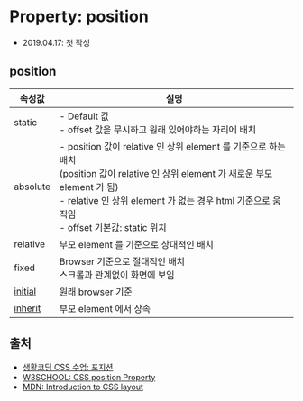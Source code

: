 # Property: position

- 2019.04.17: 첫 작성

## position

| 속성값                          | 설명                                                                                                                                                                                                                                       |
| ------------------------------- | ------------------------------------------------------------------------------------------------------------------------------------------------------------------------------------------------------------------------------------------ |
| static                          | - Default 값<br> - offset 값을 무시하고 원래 있어야하는 자리에 배치                                                                                                                                                                        |
| absolute                        | - position 값이 relative 인 상위 element 를 기준으로 하는 배치<br> (position 값이 relative 인 상위 element 가 새로운 부모 element 가 됨)<br> - relative 인 상위 element 가 없는 경우 html 기준으로 움직임<br> - offset 기본값: static 위치 |
| relative                        | 부모 element 를 기준으로 상대적인 배치                                                                                                                                                                                                     |
| fixed                           | Browser 기준으로 절대적인 배치<br> 스크롤과 관계없이 화면에 보임                                                                                                                                                                           |
| [initial](./Keyword_initial.md) | 원래 browser 기준                                                                                                                                                                                                                          |
| [inherit](./Keyword_inherit.md) | 부모 element 에서 상속                                                                                                                                                                                                                     |

## 출처

- [생활코딩 CSS 수업: 포지션](https://opentutorials.org/course/2418/13414)
- [W3SCHOOL: CSS position Property](https://opentutorials.org/course/2418/13414)
- [MDN: Introduction to CSS layout](https://developer.mozilla.org/ko/docs/Learn/CSS/CSS_layout/Introduction)
